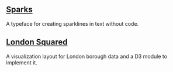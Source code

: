 <article class="toc-list">
  <h2><a href="/sparks/">Sparks</a></h2>
  <p>
    A typeface for creating sparklines in text without code.
  </p>
</article>
<article class="toc-list">
  <h2><a href="/londonsquared/">London Squared</a></h2>
  <p>
  A visualization layout for London borough data and a D3 module to implement it.
  </p>
</article>